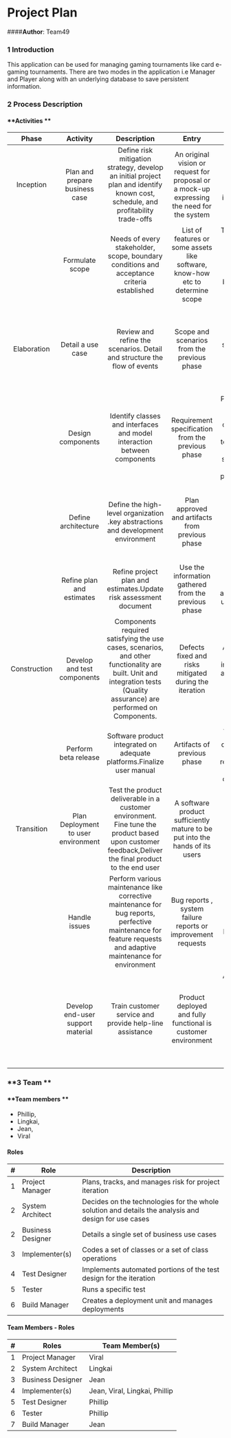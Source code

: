 # **Project Plan**

####**Author**: Team49

### **1 Introduction**

This application can be used for managing gaming tournaments like card e-gaming tournaments. There are two modes in the application i.e Manager and Player along with an underlying database to save persistent information.

### **2 Process Description**


#### **Activities **

| **Phase** | **Activity** | **Description** | **Entry** | **Exit** |
| :---: | :---: | :---: | :---: | :---: |
| Inception | Plan and prepare business case | Define risk mitigation strategy, develop an initial project plan and identify known cost, schedule, and profitability trade-offs | An original vision or request for proposal or a mock-up expressing the need for the system | An initial business case containing at least a clear formulation of the product vision.An initial risk assessment and revenue projection. |
|   | Formulate scope | Needs of every stakeholder, scope, boundary      conditions and acceptance criteria established | List of features or some assets like software, know-how etc to determine scope | The core requirements - in terms of functionality, scope, performance, capacity, technology base are established by an initial use-case model and  a vision document |
| Elaboration | Detail a use case | Review and refine the scenarios. Detail and structure the flow of events | Scope and scenarios from the previous phase | Use case design document use case model and detailing each use case scenarios with normal and alternate flowsSupplementary non functional requirements are identified |
|   | Design components | Identify classes and interfaces and model interaction between components | Requirement specification from the previous phase | Project plan is defined. Detailed design document is completed.A test plan detailing the types of testing performed, test cases and test scenarios is produced and an executable prototype is developed |
|   | Define architecture | Define the high-level organization .key abstractions and development environment | Plan approved and artifacts from previous phase | A domain analysis model, and the corresponding architecture &#39;complete&#39;.An executable architecture baseline and development environment |
|   | Refine plan and estimates | Refine project plan and estimates.Update risk assessment document | Use the information gathered from the previous phase  | Revised project plan and risk assessmentPreliminary user manual is created |
| Construction | Develop and test components | Components required satisfying the use cases, scenarios, and other functionality are built. Unit and integration tests (Quality assurance) are performed on Components.  | Defects fixed and risks mitigated during the iteration | All use cases realized with traceability information.Test cases and results of the tests conducted on the product. |
|   | Perform beta release | Software product integrated on adequate platforms.Finalize user manual | Artifacts of previous phase | A release description document, which captures the complete system test results.Complete set of artifacts including documents and code.  |
| Transition | Plan Deployment to user environment | Test the product deliverable in a customer environment. Fine tune the product based upon customer feedback,Deliver the final product to the end user | A software product sufficiently mature to be put into the hands of its users | Deployment plan describing how to package, distribute and install the software.Release notes describing features in the product.   |
|   | Handle issues | Perform various maintenance like corrective maintenance for bug reports, perfective maintenance for feature requests and adaptive maintenance for environment  | Bug reports , system failure reports or improvement requests | New release of the software with maintenance performed.Product in use |
|   | Develop end-user support material | Train customer service and provide help-line assistance | Product deployed and fully functional is customer environment | An update of some of the previous documents, as necessary, the plan being replaced by a &quot;post-mortem&quot; analysis of the performance of the project relative to its original and revised success criteria |


### **3 Team **

#### **Team members **

- Phillip, 
- Lingkai,
- Jean, 
- Viral


#### **Roles**


| # | Role | Description |
| --- | --- | --- |
| 1 |  Project Manager |  Plans, tracks, and manages risk for project iteration |
| 2 | System Architect | Decides on the technologies for the whole solution and details the analysis and  design for use cases |
| 2 | Business Designer | Details a single set of business use cases |
| 3 | Implementer(s) | Codes a set of classes or a set of class operations |
| 4 | Test Designer | Implements automated portions of the test design for the iteration |
| 5 | Tester | Runs a specific test |
| 6 | Build Manager | Creates a deployment unit and manages deployments |


#### **Team Members - Roles**


| # | Roles | Team Member(s) |
| --- | --- | --- |
| 1 |  Project Manager |  Viral |
| 2 | System Architect | Lingkai |
| 3 | Business Designer |  Jean |
| 4 | Implementer(s) |  Jean, Viral, Lingkai, Phillip |
| 5 | Test Designer | Phillip |
| 6 | Tester | Phillip |
| 7 | Build Manager |  Jean |
